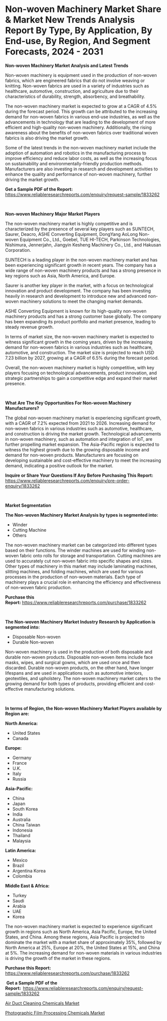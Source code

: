 <p><h1>Non-woven Machinery Market Share & Market New Trends Analysis Report By Type, By Application, By End-use, By Region, And Segment Forecasts, 2024 - 2031</h1></p><p><strong>Non-woven Machinery Market Analysis and Latest Trends</strong></p>
<p><p>Non-woven machinery is equipment used in the production of non-woven fabrics, which are engineered fabrics that do not involve weaving or knitting. Non-woven fabrics are used in a variety of industries such as healthcare, automotive, construction, and agriculture due to their characteristics of durability, strength, absorbency, and breathability.</p><p>The non-woven machinery market is expected to grow at a CAGR of 4.5% during the forecast period. This growth can be attributed to the increasing demand for non-woven fabrics in various end-use industries, as well as the advancements in technology that are leading to the development of more efficient and high-quality non-woven machinery. Additionally, the rising awareness about the benefits of non-woven fabrics over traditional woven fabrics is also driving the market growth.</p><p>Some of the latest trends in the non-woven machinery market include the adoption of automation and robotics in the manufacturing process to improve efficiency and reduce labor costs, as well as the increasing focus on sustainability and environmentally-friendly production methods. Manufacturers are also investing in research and development activities to enhance the quality and performance of non-woven machinery, further driving the market growth.</p></p>
<p><strong>Get a Sample PDF of the Report:&nbsp;</strong> <a href="https://www.reliableresearchreports.com/enquiry/request-sample/1833262">https://www.reliableresearchreports.com/enquiry/request-sample/1833262</a></p>
<p>&nbsp;</p>
<p><strong>Non-woven Machinery Major Market Players</strong></p>
<p><p>The non-woven machinery market is highly competitive and is characterized by the presence of several key players such as SUNTECH, Saurer, Deacro, ASHE Converting Equipment, DongYang AoLong Non-woven Equipment Co., Ltd., Goebel, TUE HI-TECH, Parkinson Technologies, Nishimura, Jennerjahn, Jiangyin Kesheng Machinery Co., Ltd., and Hakusan Corporation.</p><p>SUNTECH is a leading player in the non-woven machinery market and has been experiencing significant growth in recent years. The company has a wide range of non-woven machinery products and has a strong presence in key regions such as Asia, North America, and Europe.</p><p>Saurer is another key player in the market, with a focus on technological innovation and product development. The company has been investing heavily in research and development to introduce new and advanced non-woven machinery solutions to meet the changing market demands.</p><p>ASHE Converting Equipment is known for its high-quality non-woven machinery products and has a strong customer base globally. The company has been expanding its product portfolio and market presence, leading to steady revenue growth.</p><p>In terms of market size, the non-woven machinery market is expected to witness significant growth in the coming years, driven by the increasing demand for non-woven fabrics in various industries such as healthcare, automotive, and construction. The market size is projected to reach USD 7.23 billion by 2027, growing at a CAGR of 6.5% during the forecast period.</p><p>Overall, the non-woven machinery market is highly competitive, with key players focusing on technological advancements, product innovation, and strategic partnerships to gain a competitive edge and expand their market presence.</p></p>
<p>&nbsp;</p>
<p><strong>What Are The Key Opportunities For Non-woven Machinery Manufacturers?</strong></p>
<p><p>The global non-woven machinery market is experiencing significant growth, with a CAGR of 7.2% expected from 2021 to 2026. Increasing demand for non-woven fabrics in various industries such as automotive, healthcare, and construction is driving the market growth. Technological advancements in non-woven machinery, such as automation and integration of IoT, are further propelling market expansion. The Asia-Pacific region is expected to witness the highest growth due to the growing disposable income and demand for non-woven products. Manufacturers are focusing on developing sustainable and cost-effective machinery to meet the increasing demand, indicating a positive outlook for the market.</p></p>
<p><strong>Inquire or Share Your Questions If Any Before Purchasing This Report:</strong> <a href="https://www.reliableresearchreports.com/enquiry/pre-order-enquiry/1833262">https://www.reliableresearchreports.com/enquiry/pre-order-enquiry/1833262</a></p>
<p>&nbsp;</p>
<p><strong>Market Segmentation</strong></p>
<p><strong>The Non-woven Machinery Market Analysis by types is segmented into:</strong></p>
<p><ul><li>Winder</li><li>Cutting Machine</li><li>Others</li></ul></p>
<p><p>The non-woven machinery market can be categorized into different types based on their functions. The winder machines are used for winding non-woven fabric onto rolls for storage and transportation. Cutting machines are used to accurately cut non-woven fabric into specific shapes and sizes. Other types of machinery in this market may include laminating machines, slitting machines, and folding machines, which are used for various processes in the production of non-woven materials. Each type of machinery plays a crucial role in enhancing the efficiency and effectiveness of non-woven fabric production.</p></p>
<p><strong>Purchase this Report:&nbsp;</strong><a href="https://www.reliableresearchreports.com/purchase/1833262">https://www.reliableresearchreports.com/purchase/1833262</a></p>
<p>&nbsp;</p>
<p><strong>The Non-woven Machinery Market Industry Research by Application is segmented into:</strong></p>
<p><ul><li>Disposable Non-woven</li><li>Durable Non-woven</li></ul></p>
<p><p>Non-woven machinery is used in the production of both disposable and durable non-woven products. Disposable non-woven items include face masks, wipes, and surgical gowns, which are used once and then discarded. Durable non-woven products, on the other hand, have longer lifespans and are used in applications such as automotive interiors, geotextiles, and upholstery. The non-woven machinery market caters to the growing demand for both types of products, providing efficient and cost-effective manufacturing solutions.</p></p>
<p>&nbsp;</p>
<p><strong>In terms of Region, the Non-woven Machinery Market Players available by Region are:</strong></p>
<p>
    <p> <strong> North America: </strong>
        <ul>
            <li>United States</li>
            <li>Canada</li>
        </ul>
        </p> 
    <p> <strong> Europe: </strong>
        <ul>
            <li>Germany</li>
            <li>France</li>
            <li>U.K.</li>
            <li>Italy</li>
            <li>Russia</li>
        </ul>
        </p> 
    <p> <strong> Asia-Pacific: </strong>
        <ul>
            <li>China</li>
            <li>Japan</li>
            <li>South Korea</li>
            <li>India</li>
            <li>Australia</li>
            <li>China Taiwan</li>
            <li>Indonesia</li>
            <li>Thailand</li>
            <li>Malaysia</li>
        </ul>
        </p> 
    <p> <strong> Latin America: </strong>
        <ul>
            <li>Mexico</li>
            <li>Brazil</li>
            <li>Argentina Korea</li>
            <li>Colombia</li>
        </ul>
        </p> 
    <p> <strong> Middle East & Africa: </strong>
        <ul>
            <li>Turkey</li>
            <li>Saudi</li>
            <li>Arabia</li>
            <li>UAE</li>
            <li>Korea</li>
        </ul>
    </p>
    </p>
<p><p>The non-woven machinery market is expected to experience significant growth in regions such as North America, Asia Pacific, Europe, the United States, and China. Among these regions, Asia Pacific is projected to dominate the market with a market share of approximately 35%, followed by North America at 25%, Europe at 20%, the United States at 15%, and China at 5%. The increasing demand for non-woven materials in various industries is driving the growth of the market in these regions.</p></p>
<p><strong>Purchase this Report: </strong><a href="https://www.reliableresearchreports.com/purchase/1833262">https://www.reliableresearchreports.com/purchase/1833262</a></p>
<p>&nbsp;<strong>Get a Sample PDF of the Report:&nbsp;&nbsp;</strong><a href="https://www.reliableresearchreports.com/enquiry/request-sample/1833262">https://www.reliableresearchreports.com/enquiry/request-sample/1833262</a></p>
<p><strong></strong></p>
<p><p><a href="https://issuu.com/reportprime-2/docs/air-duct-cleaning-chemicals-market-size-2030.pptx">Air Duct Cleaning Chemicals Market</a></p><p><a href="https://issuu.com/reportprime-2/docs/photographic-film-processing-chemicals-market-size">Photographic Film Processing Chemicals Market</a></p></p>